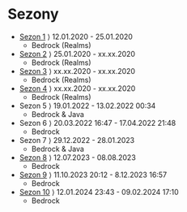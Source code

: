 # Sezony

* [Sezon 1](Sezon%201-4) ⟩ 12.01.2020 - 25.01.2020
    * Bedrock (Realms)
* [Sezon 2](Sezon%201-4) ⟩ 25.01.2020 - xx.xx.2020
    * Bedrock (Realms)
* [Sezon 3](Sezon%201-4) ⟩ xx.xx.2020 - xx.xx.2020
    * Bedrock (Realms)
* [Sezon 4](Sezon%201-4) ⟩ xx.xx.2020 - xx.xx.2020
    * Bedrock (Realms)
* Sezon 5 ⟩ 19.01.2022 - 13.02.2022 00:34
    * Bedrock & Java
* Sezon 6 ⟩ 20.03.2022 16:47 - 17.04.2022 21:48
    * Bedrock
* Sezon 7 ⟩ 29.12.2022 - 28.01.2023
    * Bedrock & Java
* [Sezon 8](Sezon%208) ⟩ 12.07.2023 - 08.08.2023
    * Bedrock
* [Sezon 9](Sezon%209) ⟩ 11.10.2023 20:12 - 8.12.2023 16:57
    * Bedrock
* [Sezon 10](Sezon%2010) ⟩ 12.01.2024 23:43 - 09.02.2024 17:10
    * Bedrock
